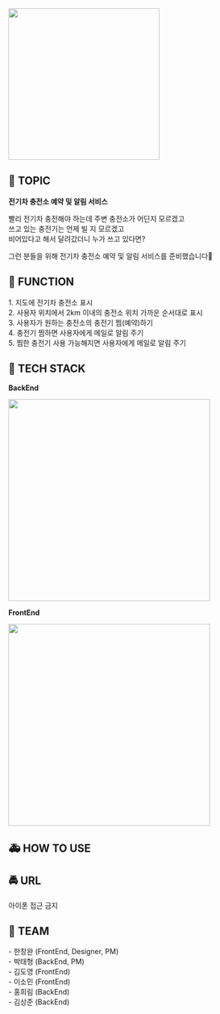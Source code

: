 <img src="https://user-images.githubusercontent.com/26401281/118200427-fb0a2080-b48f-11eb-80cf-242fadc9e686.png" width=300>

## 🚗 TOPIC
<p><b>전기차 충전소 예약 및 알림 서비스</b></p>
<p>빨리 전기차 충전해야 하는데 주변 충전소가 어딘지 모르겠고<br>
    쓰고 있는 충전기는 언제 빌 지 모르겠고<br>
    비어있다고 해서 달려갔더니 누가 쓰고 있다면?<br></p>
<p>그런 분들을 위해 전기차 충전소 예약 및 알림 서비스를 준비했습니다🥰</p>

## 🚎 FUNCTION
<p>1. 지도에 전기차 충전소 표시<br>
    2. 사용자 위치에서 2km 이내의 충전소 위치 가까운 순서대로 표시<br> 
    3. 사용자가 원하는 충전소의 충전기 찜(예약)하기<br>
    4. 충전기 찜하면 사용자에게 메일로 알림 주기<br>
    5. 찜한 충전기 사용 가능해지면 사용자에게 메일로 알림 주기<br></p>
 
## 🚚 TECH STACK
<p><b>BackEnd</b></p>
<img src="https://user-images.githubusercontent.com/26401281/118202971-03fdf080-b496-11eb-915e-3a17c836e31d.png" width=400>
<p><b>FrontEnd</b></p>
<img src="https://user-images.githubusercontent.com/26401281/118202990-11b37600-b496-11eb-80ff-295a3859718b.png" width=400>

## 🚑 HOW TO USE

## 🚔 URL
<p>아이폰 접근 금지</p>

##  🛴 TEAM
<p>
    - 한창완 (FrontEnd, Designer, PM)<br>
    - 박태형 (BackEnd, PM)<br>
    - 김도영 (FrontEnd)<br>
    - 이소민 (FrontEnd)<br>
    - 홍희림 (BackEnd)<br>
    - 김상준 (BackEnd)<br>
</p>

